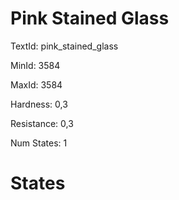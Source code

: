 # Pink Stained Glass

TextId: pink_stained_glass

MinId: 3584

MaxId: 3584

Hardness: 0,3

Resistance: 0,3


Num States: 1

# States
```

```